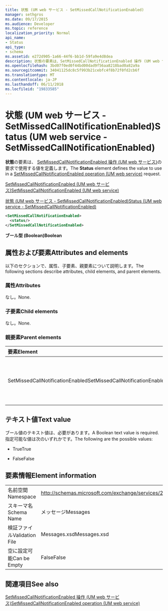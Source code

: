 ```yaml
---
title: 状態 (UM web サービス - SetMissedCallNotificationEnabled)
manager: sethgros
ms.date: 09/17/2015
ms.audience: Developer
ms.topic: reference
localization_priority: Normal
api_name:
- Status
api_type:
- schema
ms.assetid: e272d905-1a66-44f6-bb1d-59fa9e4d8dea
description: 状態の要素は、SetMissedCallNotificationEnabled 操作 (UM web サービス) 要求に使用する値を定義します。
ms.openlocfilehash: 3bd07f0ed0f44bd00dad9f56aa8218bad0a82a9a
ms.sourcegitcommit: 34041125dc8c5f993b21cebfc4f8b72f0fd2cb6f
ms.translationtype: MT
ms.contentlocale: ja-JP
ms.lasthandoff: 06/11/2018
ms.locfileid: "19833585"
---
```

# <a name="status-um-web-service---setmissedcallnotificationenabled"></a><span data-ttu-id="9f129-103">状態 (UM web サービス - SetMissedCallNotificationEnabled)</span><span class="sxs-lookup"><span data-stu-id="9f129-103">Status (UM web service - SetMissedCallNotificationEnabled)</span></span>

<span data-ttu-id="9f129-104">**状態**の要素は、 [SetMissedCallNotificationEnabled 操作 (UM web サービス)](setmissedcallnotificationenabled-operation-um-web-service.md)の要求で使用する値を定義します。</span><span class="sxs-lookup"><span data-stu-id="9f129-104">The **Status** element defines the value to use in a [SetMissedCallNotificationEnabled operation (UM web service)](setmissedcallnotificationenabled-operation-um-web-service.md) request.</span></span> 
  
[<span data-ttu-id="9f129-105">SetMissedCallNotificationEnabled (UM web サービス)</span><span class="sxs-lookup"><span data-stu-id="9f129-105">SetMissedCallNotificationEnabled (UM web service)</span></span>](setmissedcallnotificationenabled-um-web-service.md)
  
[<span data-ttu-id="9f129-106">状態 (UM web サービス - SetMissedCallNotificationEnabled)</span><span class="sxs-lookup"><span data-stu-id="9f129-106">Status (UM web service - SetMissedCallNotificationEnabled)</span></span>](status-um-web-servicesetmissedcallnotificationenabled.md)
  
```xml
<SetMissedCallNotificationEnabled>
  <status/>
</SetMissedCallNotificationEnabled>
```

 <span data-ttu-id="9f129-107">**ブール型 (Boolean)**</span><span class="sxs-lookup"><span data-stu-id="9f129-107">**Boolean**</span></span>
## <a name="attributes-and-elements"></a><span data-ttu-id="9f129-108">属性および要素</span><span class="sxs-lookup"><span data-stu-id="9f129-108">Attributes and elements</span></span>

<span data-ttu-id="9f129-109">以下のセクションで、属性、子要素、親要素について説明します。</span><span class="sxs-lookup"><span data-stu-id="9f129-109">The following sections describe attributes, child elements, and parent elements.</span></span>
  
### <a name="attributes"></a><span data-ttu-id="9f129-110">属性</span><span class="sxs-lookup"><span data-stu-id="9f129-110">Attributes</span></span>

<span data-ttu-id="9f129-111">なし。</span><span class="sxs-lookup"><span data-stu-id="9f129-111">None.</span></span>
  
### <a name="child-elements"></a><span data-ttu-id="9f129-112">子要素</span><span class="sxs-lookup"><span data-stu-id="9f129-112">Child elements</span></span>

<span data-ttu-id="9f129-113">なし。</span><span class="sxs-lookup"><span data-stu-id="9f129-113">None.</span></span>
  
### <a name="parent-elements"></a><span data-ttu-id="9f129-114">親要素</span><span class="sxs-lookup"><span data-stu-id="9f129-114">Parent elements</span></span>

|<span data-ttu-id="9f129-115">**要素**</span><span class="sxs-lookup"><span data-stu-id="9f129-115">**Element**</span></span>|<span data-ttu-id="9f129-116">**説明**</span><span class="sxs-lookup"><span data-stu-id="9f129-116">**Description**</span></span>|
|:-----|:-----|
|<span data-ttu-id="9f129-117">SetMissedCallNotificationEnabled</span><span class="sxs-lookup"><span data-stu-id="9f129-117">SetMissedCallNotificationEnabled</span></span>  <br/> |<span data-ttu-id="9f129-118">[SetMissedCallNotificationEnabled 操作 (UM web サービス)](setmissedcallnotificationenabled-operation-um-web-service.md)要求の要求を定義します。</span><span class="sxs-lookup"><span data-stu-id="9f129-118">Defines a request for a [SetMissedCallNotificationEnabled operation (UM web service)](setmissedcallnotificationenabled-operation-um-web-service.md) request.</span></span>  <br/> |
   
## <a name="text-value"></a><span data-ttu-id="9f129-119">テキスト値</span><span class="sxs-lookup"><span data-stu-id="9f129-119">Text value</span></span>

<span data-ttu-id="9f129-120">ブール値のテキスト値は、必要があります。</span><span class="sxs-lookup"><span data-stu-id="9f129-120">A Boolean text value is required.</span></span> <span data-ttu-id="9f129-121">指定可能な値は次のいずれかです。</span><span class="sxs-lookup"><span data-stu-id="9f129-121">The following are the possible values:</span></span>
  
- <span data-ttu-id="9f129-122">True</span><span class="sxs-lookup"><span data-stu-id="9f129-122">True</span></span>
    
- <span data-ttu-id="9f129-123">False</span><span class="sxs-lookup"><span data-stu-id="9f129-123">False</span></span>
    
## <a name="element-information"></a><span data-ttu-id="9f129-124">要素情報</span><span class="sxs-lookup"><span data-stu-id="9f129-124">Element information</span></span>

|||
|:-----|:-----|
|<span data-ttu-id="9f129-125">名前空間</span><span class="sxs-lookup"><span data-stu-id="9f129-125">Namespace</span></span>  <br/> |http://schemas.microsoft.com/exchange/services/2006/messages  <br/> |
|<span data-ttu-id="9f129-126">スキーマ名</span><span class="sxs-lookup"><span data-stu-id="9f129-126">Schema Name</span></span>  <br/> |<span data-ttu-id="9f129-127">メッセージ</span><span class="sxs-lookup"><span data-stu-id="9f129-127">Messages</span></span>  <br/> |
|<span data-ttu-id="9f129-128">検証ファイル</span><span class="sxs-lookup"><span data-stu-id="9f129-128">Validation File</span></span>  <br/> |<span data-ttu-id="9f129-129">Messages.xsd</span><span class="sxs-lookup"><span data-stu-id="9f129-129">Messages.xsd</span></span>  <br/> |
|<span data-ttu-id="9f129-130">空に設定可能</span><span class="sxs-lookup"><span data-stu-id="9f129-130">Can be Empty</span></span>  <br/> |<span data-ttu-id="9f129-131">False</span><span class="sxs-lookup"><span data-stu-id="9f129-131">False</span></span>  <br/> |
   
## <a name="see-also"></a><span data-ttu-id="9f129-132">関連項目</span><span class="sxs-lookup"><span data-stu-id="9f129-132">See also</span></span>



[<span data-ttu-id="9f129-133">SetMissedCallNotificationEnabled 操作 (UM web サービス)</span><span class="sxs-lookup"><span data-stu-id="9f129-133">SetMissedCallNotificationEnabled operation (UM web service)</span></span>](setmissedcallnotificationenabled-operation-um-web-service.md)

